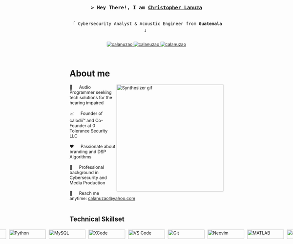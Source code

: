 <!-- <h2 align="center">
  Christopher Lanuza
  <img src="https://media.giphy.com/media/hvRJCLFzcasrR4ia7z/giphy.gif" width="28">
</h2> -->

<!-- <p align="center">
  <a href="https://github.com/calanuzao"><img src="https://readme-typing-svg.herokuapp.com/?lines=Self%20Taught%20Programmer;Front%20End%20Developer;1.5%2B%20years%20of%20coding%20experience;Always%20learning%20new%20things&center=true&width=380&height=45"></a>
</p> -->

<!-- Intro  -->
<h3 align="center">
        <samp>&gt; Hey There!, I am
                <b><a target="_blank" href="https://chrislanuza.myportfolio.com">Christopher Lanuza</a></b>
        </samp>
</h3>


<p align="center"> 
  <samp>
    <br>
    「 Cybersecurity Analyst & Acoustic Engineer from <b>Guatemala</b> 」
    <br>
    <br>
  </samp>
</p>

<p align="center">
 <a href="https://chrislanuza.myportfolio.com" target="blank"> 
  <img src="https://img.shields.io/badge/Website-DC143C?style=for-the-badge&logo=medium&logoColor=white" alt="calanuzao" />
 </a>
 <a href="https://www.linkedin.com/in/christopherlanuza/" target="_blank">
  <img src="https://img.shields.io/badge/LinkedIn-0077B5?style=for-the-badge&logo=linkedin&logoColor=white" alt="calanuzao"/>
 </a>
 <a href="https://www.instagram.com/calodii/" target="_blank">
  <img src="https://img.shields.io/badge/Instagram-fe4164?style=for-the-badge&logo=instagram&logoColor=white" alt="calanuzao" />
 </a> 
</p>
<br />

<!-- About Section -->
 # About me
 
<p>
<img align="right" width="350" src="https://media3.giphy.com/media/Q5M7gBKo3SCUjz9FWl/giphy.gif?cid=6c09b952m61j1whv8xob0x969xb66p308d3iyi347yq0m8a4&ep=v1_internal_gif_by_id&rid=giphy.gif&ct=g" alt="Synthesizer gif">
  
 🐝 &emsp; Audio Programmer seeking tech solutions for the hearing impaired <br/><br/>
 📈 &emsp; Founder of calodii™ and Co-Founder  at 0 Tolerance Security LLC <br/><br/>
 ❤️ &emsp; Passionate about branding and DSP Algorithms <br/><br/>
 🧠 &emsp; Professional background in Cybersecurity and Media Production <br/><br/>
 📧 &emsp; Reach me anytime: calanuzao@yahoo.com <br/><br/>

</p>

## Technical Skillset

<div style="display: flex; justify-content: center; align-items: center; width: 100%;">
    <img src="https://img.shields.io/badge/-C++-blue?logo=cplusplus" alt="C++" style="width: 120px; height: 30px; margin: 5px;">
    <img src="https://img.shields.io/badge/python-3670A0?style=for-the-badge&logo=python&logoColor=ffdd54" alt="Python" style="width: 120px; height: 30px; margin: 5px;">
    <img src="https://shields.io/badge/MySQL-lightgrey?logo=mysql&style=plastic&logoColor=white&labelColor=blue" alt="MySQL" style="width: 120px; height: 30px; margin: 5px;">
    <img src="https://img.shields.io/badge/-XCode-black?style=flat&logo=xcode" alt="XCode" style="width: 120px; height: 30px; margin: 5px;">
    <img src="https://img.shields.io/badge/Vscode-007ACC?style=for-the-badge&logo=visualstudiocode&logoColor=white" alt="VS Code" style="width: 120px; height: 30px; margin: 5px;">
    <img src="https://img.shields.io/badge/Git-F05032?style=for-the-badge&logo=git&logoColor=white" alt="Git" style="width: 120px; height: 30px; margin: 5px;">
    <img src="https://img.shields.io/badge/Neovim-57A143?logo=neovim&logoColor=white&style=for-the-badge" alt="Neovim" style="width: 120px; height: 30px; margin: 5px;">
    <img src="https://img.shields.io/badge/MATLAB-blue?logo=mathworks&style=for-the-badge&logoWidth=40&logoHeight=30" alt="MATLAB" style="width: 120px; height: 30px; margin: 5px;">
    <img src="https://img.shields.io/badge/JUCE-blue?logo=juce&style=for-the-badge&logoWidth=40&logoHeight=30" alt="JUCE" style="width: 120px; height: 30px; margin: 5px;">
</div>
